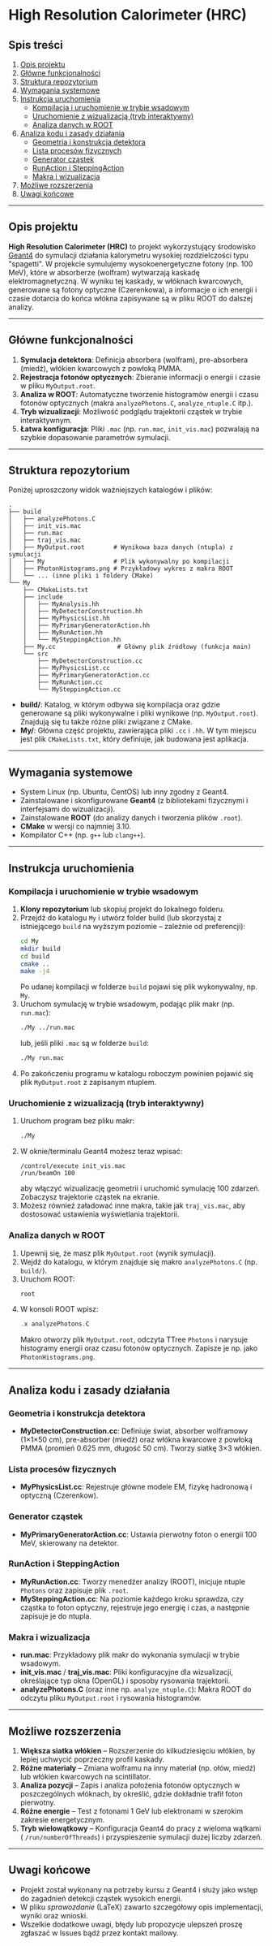 # High Resolution Calorimeter (HRC)

## Spis treści
1. [Opis projektu](#opis-projektu)
2. [Główne funkcjonalności](#główne-funkcjonalności)
3. [Struktura repozytorium](#struktura-repozytorium)
4. [Wymagania systemowe](#wymagania-systemowe)
5. [Instrukcja uruchomienia](#instrukcja-uruchomienia)
   - [Kompilacja i uruchomienie w trybie wsadowym](#kompilacja-i-uruchomienie-w-trybie-wsadowym)
   - [Uruchomienie z wizualizacją (tryb interaktywny)](#uruchomienie-z-wizualizacją-tryb-interaktywny)
   - [Analiza danych w ROOT](#analiza-danych-w-root)
6. [Analiza kodu i zasady działania](#analiza-kodu-i-zasady-działania)
   - [Geometria i konstrukcja detektora](#geometria-i-konstrukcja-detektora)
   - [Lista procesów fizycznych](#lista-procesów-fizycznych)
   - [Generator cząstek](#generator-cząstek)
   - [RunAction i SteppingAction](#runaction-i-steppingaction)
   - [Makra i wizualizacja](#makra-i-wizualizacja)
7. [Możliwe rozszerzenia](#możliwe-rozszerzenia)
8. [Uwagi końcowe](#uwagi-końcowe)

---

## Opis projektu
**High Resolution Calorimeter (HRC)** to projekt wykorzystujący środowisko [Geant4](https://geant4.web.cern.ch/) do symulacji działania kalorymetru wysokiej rozdzielczości typu "spagetti". W projekcie symulujemy wysokoenergetyczne fotony (np. 100 MeV), które w absorberze (wolfram) wytwarzają kaskadę elektromagnetyczną. W wyniku tej kaskady, w włóknach kwarcowych, generowane są fotony optyczne (Czerenkowa), a informacje o ich energii i czasie dotarcia do końca włókna zapisywane są w pliku ROOT do dalszej analizy.

---

## Główne funkcjonalności
1. **Symulacja detektora**: Definicja absorbera (wolfram), pre-absorbera (miedź), włókien kwarcowych z powłoką PMMA.
2. **Rejestracja fotonów optycznych**: Zbieranie informacji o energii i czasie w pliku `MyOutput.root`.
3. **Analiza w ROOT**: Automatyczne tworzenie histogramów energii i czasu fotonów optycznych (makra `analyzePhotons.C`, `analyze_ntuple.C` itp.).
4. **Tryb wizualizacji**: Możliwość podglądu trajektorii cząstek w trybie interaktywnym.
5. **Łatwa konfiguracja**: Pliki `.mac` (np. `run.mac`, `init_vis.mac`) pozwalają na szybkie dopasowanie parametrów symulacji.

---

## Struktura repozytorium
Poniżej uproszczony widok ważniejszych katalogów i plików:

```
.
├── build
│   ├── analyzePhotons.C
│   ├── init_vis.mac
│   ├── run.mac
│   ├── traj_vis.mac
│   ├── MyOutput.root        # Wynikowa baza danych (ntupla) z symulacji
│   ├── My                   # Plik wykonywalny po kompilacji
│   ├── PhotonHistograms.png # Przykładowy wykres z makra ROOT
│   └── ... (inne pliki i foldery CMake)
└── My
    ├── CMakeLists.txt
    ├── include
    │   ├── MyAnalysis.hh
    │   ├── MyDetectorConstruction.hh
    │   ├── MyPhysicsList.hh
    │   ├── MyPrimaryGeneratorAction.hh
    │   ├── MyRunAction.hh
    │   └── MySteppingAction.hh
    ├── My.cc                 # Główny plik źródłowy (funkcja main)
    └── src
        ├── MyDetectorConstruction.cc
        ├── MyPhysicsList.cc
        ├── MyPrimaryGeneratorAction.cc
        ├── MyRunAction.cc
        └── MySteppingAction.cc
```

- **build/**: Katalog, w którym odbywa się kompilacja oraz gdzie generowane są pliki wykonywalne i pliki wynikowe (np. `MyOutput.root`). Znajdują się tu także różne pliki związane z CMake.
- **My/**: Główna część projektu, zawierająca pliki `.cc` i `.hh`. W tym miejscu jest plik `CMakeLists.txt`, który definiuje, jak budowana jest aplikacja.

---

## Wymagania systemowe
- System Linux (np. Ubuntu, CentOS) lub inny zgodny z Geant4.
- Zainstalowane i skonfigurowane **Geant4** (z bibliotekami fizycznymi i interfejsami do wizualizacji).
- Zainstalowane **ROOT** (do analizy danych i tworzenia plików `.root`).
- **CMake** w wersji co najmniej 3.10.
- Kompilator C++ (np. `g++` lub `clang++`).

---

## Instrukcja uruchomienia

### Kompilacja i uruchomienie w trybie wsadowym
1. **Klony repozytorium** lub skopiuj projekt do lokalnego folderu.
2. Przejdź do katalogu `My` i utwórz folder build (lub skorzystaj z istniejącego `build` na wyższym poziomie – zależnie od preferencji):
   ```bash
   cd My
   mkdir build
   cd build
   cmake ..
   make -j4
   ```
   Po udanej kompilacji w folderze `build` pojawi się plik wykonywalny, np. `My`.
3. Uruchom symulację w trybie wsadowym, podając plik makr (np. `run.mac`):
   ```bash
   ./My ../run.mac
   ```
   lub, jeśli pliki `.mac` są w folderze `build`:
   ```bash
   ./My run.mac
   ```
4. Po zakończeniu programu w katalogu roboczym powinien pojawić się plik `MyOutput.root` z zapisanym ntuplem.

### Uruchomienie z wizualizacją (tryb interaktywny)
1. Uruchom program bez pliku makr:
   ```bash
   ./My
   ```
2. W oknie/terminalu Geant4 możesz teraz wpisać:
   ```plaintext
   /control/execute init_vis.mac
   /run/beamOn 100
   ```
   aby włączyć wizualizację geometrii i uruchomić symulację 100 zdarzeń. Zobaczysz trajektorie cząstek na ekranie.
3. Możesz również załadować inne makra, takie jak `traj_vis.mac`, aby dostosować ustawienia wyświetlania trajektorii.

### Analiza danych w ROOT
1. Upewnij się, że masz plik `MyOutput.root` (wynik symulacji).
2. Wejdź do katalogu, w którym znajduje się makro `analyzePhotons.C` (np. `build/`).
3. Uruchom ROOT:
   ```bash
   root
   ```
4. W konsoli ROOT wpisz:
   ```cpp
   .x analyzePhotons.C
   ```
   Makro otworzy plik `MyOutput.root`, odczyta TTree `Photons` i narysuje histogramy energii oraz czasu fotonów optycznych. Zapisze je np. jako `PhotonHistograms.png`.

---

## Analiza kodu i zasady działania

### Geometria i konstrukcja detektora
- **MyDetectorConstruction.cc**: Definiuje świat, absorber wolframowy (1×1×50 cm), pre-absorber (miedź) oraz włókna kwarcowe z powłoką PMMA (promień 0.625 mm, długość 50 cm). Tworzy siatkę 3×3 włókien.

### Lista procesów fizycznych
- **MyPhysicsList.cc**: Rejestruje główne modele EM, fizykę hadronową i optyczną (Czerenkow).

### Generator cząstek
- **MyPrimaryGeneratorAction.cc**: Ustawia pierwotny foton o energii 100 MeV, skierowany na detektor.

### RunAction i SteppingAction
- **MyRunAction.cc**: Tworzy menedżer analizy (ROOT), inicjuje ntuple `Photons` oraz zapisuje plik `.root`.
- **MySteppingAction.cc**: Na poziomie każdego kroku sprawdza, czy cząstka to foton optyczny, rejestruje jego energię i czas, a następnie zapisuje je do ntupla.

### Makra i wizualizacja
- **run.mac**: Przykładowy plik makr do wykonania symulacji w trybie wsadowym.
- **init_vis.mac** / **traj_vis.mac**: Pliki konfiguracyjne dla wizualizacji, określające typ okna (OpenGL) i sposoby rysowania trajektorii.
- **analyzePhotons.C** (oraz inne np. `analyze_ntuple.C`): Makra ROOT do odczytu pliku `MyOutput.root` i rysowania histogramów.

---

## Możliwe rozszerzenia
1. **Większa siatka włókien** – Rozszerzenie do kilkudziesięciu włókien, by lepiej uchwycić poprzeczny profil kaskady.
2. **Różne materiały** – Zmiana wolframu na inny materiał (np. ołów, miedź) lub włókien kwarcowych na scintillator.
3. **Analiza pozycji** – Zapis i analiza położenia fotonów optycznych w poszczególnych włóknach, by określić, gdzie dokładnie trafił foton pierwotny.
4. **Różne energie** – Test z fotonami 1 GeV lub elektronami w szerokim zakresie energetycznym.
5. **Tryb wielowątkowy** – Konfiguracja Geant4 do pracy z wieloma wątkami (
`/run/numberOfThreads`) i przyspieszenie symulacji dużej liczby zdarzeń.

---

## Uwagi końcowe
- Projekt został wykonany na potrzeby kursu z Geant4 i służy jako wstęp do zagadnień detekcji cząstek wysokich energii.
- W pliku *sprawozdanie* (LaTeX) zawarto szczegółowy opis implementacji, wyniki oraz wnioski.
- Wszelkie dodatkowe uwagi, błędy lub propozycje ulepszeń proszę zgłaszać w Issues bądź przez kontakt mailowy.

